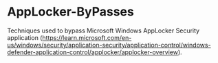 # AppLocker-ByPasses
Techniques used to bypass Microsoft Windows AppLocker Security application (https://learn.microsoft.com/en-us/windows/security/application-security/application-control/windows-defender-application-control/applocker/applocker-overview).
